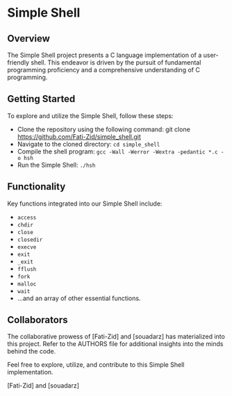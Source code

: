 # Simple Shell

## Overview

The Simple Shell project presents a C language implementation of a user-friendly shell. This endeavor is driven by the pursuit of fundamental programming proficiency and a comprehensive understanding of C programming.

## Getting Started

To explore and utilize the Simple Shell, follow these steps:

- Clone the repository using the following command:
  git clone https://github.com/Fati-Zid/simple_shell.git
- Navigate to the cloned directory: `cd simple_shell`
- Compile the shell program:
  `gcc -Wall -Werror -Wextra -pedantic *.c -o hsh
`
- Run the Simple Shell: `./hsh`

## Functionality

Key functions integrated into our Simple Shell include:

- `access`
- `chdir`
- `close`
- `closedir`
- `execve`
- `exit`
- `_exit`
- `fflush`
- `fork`
- `malloc`
- `wait`
- ...and an array of other essential functions.

## Collaborators

The collaborative prowess of [Fati-Zid] and [souadarz] has materialized into this project. Refer to the AUTHORS file for additional insights into the minds behind the code.

Feel free to explore, utilize, and contribute to this Simple Shell implementation.

[Fati-Zid] and [souadarz]
